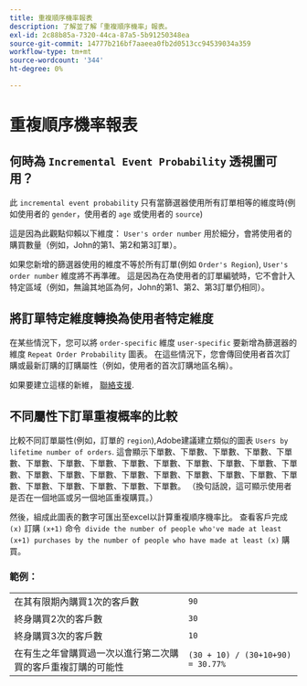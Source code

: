 ```yaml
---
title: 重複順序機率報表
description: 了解並了解「重複順序機率」報表。
exl-id: 2c88b85a-7320-44ca-87a5-5b91250348ea
source-git-commit: 14777b216bf7aaeea0fb2d0513cc94539034a359
workflow-type: tm+mt
source-wordcount: '344'
ht-degree: 0%

---
```


# 重複順序機率報表

## 何時為 `Incremental Event Probability` 透視圖可用？

此 `incremental event probability` 只有當篩選器使用所有訂單相等的維度時(例如使用者的 `gender`，使用者的 `age` 或使用者的 `source`)

這是因為此觀點仰賴以下維度： `User's order number` 用於細分，會將使用者的購買數量（例如，John的第1、第2和第3訂單）。

如果您新增的篩選器使用的維度不等於所有訂單(例如 `Order's Region`), `User's order number` 維度將不再準確。 這是因為在為使用者的訂單編號時，它不會計入特定區域（例如，無論其地區為何，John的第1、第2、第3訂單仍相同）。

## 將訂單特定維度轉換為使用者特定維度

在某些情況下，您可以將 `order-specific` 維度 `user-specific` 要新增為篩選器的維度 `Repeat Order Probability` 圖表。 在這些情況下，您會傳回使用者首次訂購或最新訂購的訂購屬性（例如，使用者的首次訂購地區名稱）。

如果要建立這樣的新維， [聯絡支援](https://experienceleague.adobe.com/docs/commerce-knowledge-base/kb/troubleshooting/miscellaneous/mbi-service-policies.html?lang=en).

## 不同屬性下訂單重複概率的比較

比較不同訂單屬性(例如，訂單的 `region`),Adobe建議建立類似的圖表 `Users by lifetime number of orders`. 這會顯示下單數、下單數、下單數、下單數、下單數、下單數、下單數、下單數、下單數、下單數、下單數、下單數、下單數、下單數、下單數、下單數、下單數、下單數、下單數、下單數、下單數、下單數、下單數、下單數、下單數、下單數、下單數、下單數。 （換句話說，這可顯示使用者是否在一個地區或另一個地區重複購買。）

然後，組成此圖表的數字可匯出至excel以計算重複順序機率比。 查看客戶完成 `(x)` 訂購 `(x+1)` 命令` divide the number of people who've made at least (x+1) purchases by the number of people who have made at least (x)` 購買。

### 範例：

|  |  |
|---|---|
| 在其有限期內購買1次的客戶數 | `90` |
| 終身購買2次的客戶數 | `30` |
| 終身購買3次的客戶數 | `10` |
| 在有生之年曾購買過一次以進行第二次購買的客戶重複訂購的可能性 | `(30 + 10) / (30+10+90) = 30.77%` |
